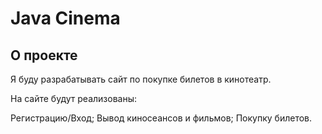 # Java Cinema

## О проекте

Я буду разрабатывать сайт по покупке билетов в кинотеатр.

На сайте будут реализованы:

Регистрацию/Вход;
Вывод киносеансов и фильмов;
Покупку билетов.



